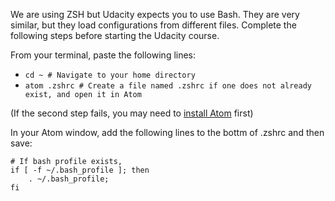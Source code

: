 We are using ZSH but Udacity expects you to use Bash. They are very similar, but they load configurations from different files. Complete the following steps before starting the Udacity course.

From your terminal, paste the following lines:
- `cd ~ # Navigate to your home directory`
- `atom .zshrc # Create a file named .zshrc if one does not already exist, and open it in Atom`

(If the second step fails, you may need to [install Atom](https://atom.io/) first)

In your Atom window, add the following lines to the bottm of .zshrc and then save:
```
# If bash profile exists, 
if [ -f ~/.bash_profile ]; then 
    . ~/.bash_profile;
fi
```
